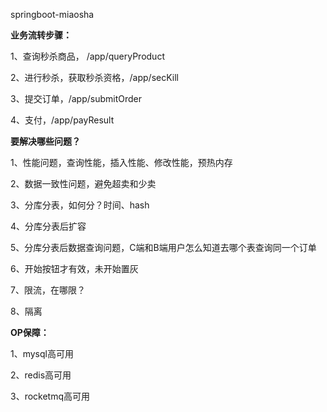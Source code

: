 springboot-miaosha

**业务流转步骤：**

1、查询秒杀商品， /app/queryProduct

2、进行秒杀，获取秒杀资格，/app/secKill

3、提交订单，/app/submitOrder

4、支付，/app/payResult



**要解决哪些问题？**

1、性能问题，查询性能，插入性能、修改性能，预热内存

2、数据一致性问题，避免超卖和少卖

3、分库分表，如何分？时间、hash

4、分库分表后扩容

5、分库分表后数据查询问题，C端和B端用户怎么知道去哪个表查询同一个订单

6、开始按钮才有效，未开始置灰

7、限流，在哪限？

8、隔离



**OP保障：**

1、mysql高可用

2、redis高可用

3、rocketmq高可用